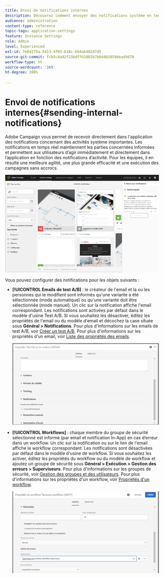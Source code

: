 ```yaml
---
title: Envoi de notifications internes
description: Découvrez comment envoyer des notifications système en temps réel à vos utilisateurs Adobe Campaign.
audience: administration
content-type: reference
topic-tags: application-settings
feature: Instance Settings
role: Admin
level: Experienced
exl-id: 7e04275a-5413-4f03-b18c-b64ab482d7d5
source-git-commit: fcb5c4a92f23bdffd1082b7b044b5859dead9d70
workflow-type: ht
source-wordcount: '269'
ht-degree: 100%

---
```


# Envoi de notifications internes{#sending-internal-notifications}

Adobe Campaign vous permet de recevoir directement dans l&#39;application des notifications concernant des activités système importantes. Les notifications en temps réel maintiennent les parties concernées informées et permettent aux utilisateurs d’agir immédiatement et directement dans l’application en fonction des notifications d’activité. Pour les équipes, il en résulte une meilleure agilité, une plus grande efficacité et une exécution des campagnes sans accrocs.

![](assets/pulse_3.png)

Vous pouvez configurer des notifications pour les objets suivants :

* **[!UICONTROL Emails de test A/B]** : le créateur de l&#39;email et la ou les personnes qui le modifient sont informés qu&#39;une variante a été sélectionnée (mode automatique) ou qu&#39;une variante doit être sélectionnée (mode manuel). Un clic sur la notification affiche l&#39;email correspondant. Les notifications sont activées par défaut dans le modèle d&#39;usine Test A/B. Si vous souhaitez les désactiver, éditez les propriétés de l&#39;email ou du modèle d&#39;email et décochez la case située sous **Général > Notifications**. Pour plus d&#39;informations sur les emails de test A/B, voir [Créer un test A/B](../../channels/using/designing-an-a-b-test-email.md). Pour plus d&#39;informations sur les propriétés d&#39;un email, voir [Liste des propriétés des emails](../../administration/using/configuring-email-channel.md#list-of-email-properties).

   ![](assets/pulse_2.png)

* **[!UICONTROL Workflows]** : chaque membre du groupe de sécurité sélectionné est informé (par email et notification In-App) en cas d’erreur dans un workflow. Un clic sur la notification ou sur le lien de l&#39;email affiche le workflow correspondant. Les notifications sont désactivées par défaut dans le modèle d&#39;usine de workflow. Si vous souhaitez les activer, éditez les propriétés du workflow ou du modèle de workflow et ajoutez un groupe de sécurité sous **Général > Exécution > Gestion des erreurs > Superviseurs**. Pour plus d&#39;informations sur les groupes de sécurité, voir [Gestion des groupes et des utilisateurs](../../administration/using/managing-groups-and-users.md). Pour plus d&#39;informations sur les propriétés d&#39;un workflow, voir [Propriétés d&#39;un workflow](../../automating/using/managing-execution-options.md).

   ![](assets/pulse_1.png)
